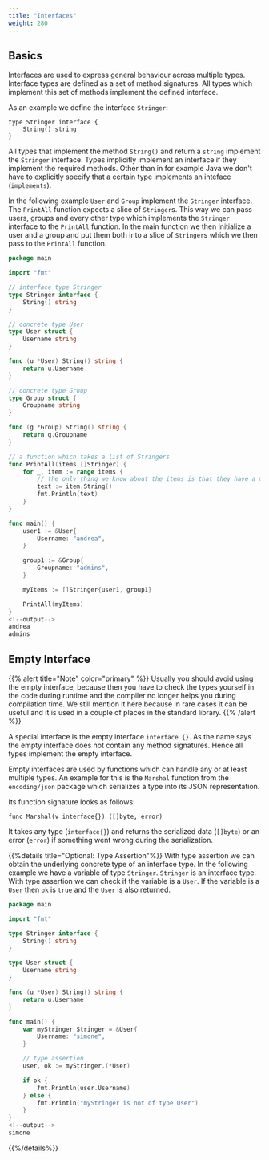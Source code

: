 ```yaml
---
title: "Interfaces"
weight: 280
---
```



## Basics

Interfaces are used to express general behaviour across multiple types.
Interface types are defined as a set of method signatures.
All types which implement this set of methods implement the defined interface.

As an example we define the interface `Stringer`:
```golang
type Stringer interface {
	String() string
}
```

All types that implement the method `String()` and return a `string` implement the `Stringer` interface.
Types implicitly implement an interface if they implement the required methods. Other than in for example Java we don't have to explicitly specify that a certain type implements an inteface (`implements`).


In the following example `User` and `Group` implement the `Stringer` interface.
The `PrintAll` function expects a slice of `Stringer`s. This way we can pass users, groups and every other type which implements the `Stringer` interface to the `PrintAll` function.
In the main function we then initialize a user and a group and put them both into a slice of `Stringer`s which we then pass to the `PrintAll` function.


```go
package main

import "fmt"

// interface type Stringer
type Stringer interface {
	String() string
}

// concrete type User
type User struct {
	Username string
}

func (u *User) String() string {
	return u.Username
}

// concrete type Group
type Group struct {
	Groupname string
}

func (g *Group) String() string {
	return g.Groupname
}

// a function which takes a list of Stringers
func PrintAll(items []Stringer) {
	for _, item := range items {
		// the only thing we know about the items is that they have a method String()
		text := item.String()
		fmt.Println(text)
	}
}

func main() {
	user1 := &User{
		Username: "andrea",
	}

	group1 := &Group{
		Groupname: "admins",
	}

	myItems := []Stringer{user1, group1}

	PrintAll(myItems)
}
<!--output-->
andrea
admins
```


## Empty Interface

{{% alert title="Note" color="primary" %}}
Usually you should avoid using the empty interface, because then you have to check the types yourself in the code during runtime and the compiler no longer helps you during compilation time. We still mention it here because in rare cases it can be useful and it is used in a couple of places in the standard library.
{{% /alert %}}

A special interface is the empty interface `interface {}`.
As the name says the empty interface does not contain any method signatures.
Hence all types implement the empty interface.

Empty interfaces are used by functions which can handle any or at least multiple types.
An example for this is the `Marshal` function from the `encoding/json` package which serializes a type into its JSON representation.

Its function signature looks as follows:
```golang
func Marshal(v interface{}) ([]byte, error)
```

It takes any type (`interface{}`) and returns the serialized data (`[]byte`) or an error (`error`) if something went wrong during the serialization.

{{%details title="Optional: Type Assertion"%}}
With type assertion we can obtain the underlying concrete type of an interface type.
In the following example we have a variable of type `Stringer`. `Stringer` is an interface type. With type assertion we can check if the variable is a `User`. If the variable is a `User` then `ok` is `true` and the `User` is also returned.

```go {hl_lines="23"}
package main

import "fmt"

type Stringer interface {
	String() string
}

type User struct {
	Username string
}

func (u *User) String() string {
	return u.Username
}

func main() {
	var myStringer Stringer = &User{
		Username: "simone",
	}

	// type assertion
	user, ok := myStringer.(*User)

	if ok {
		fmt.Println(user.Username)
	} else {
		fmt.Println("myStringer is not of type User")
	}
}
<!--output-->
simone
```

{{%/details%}}

